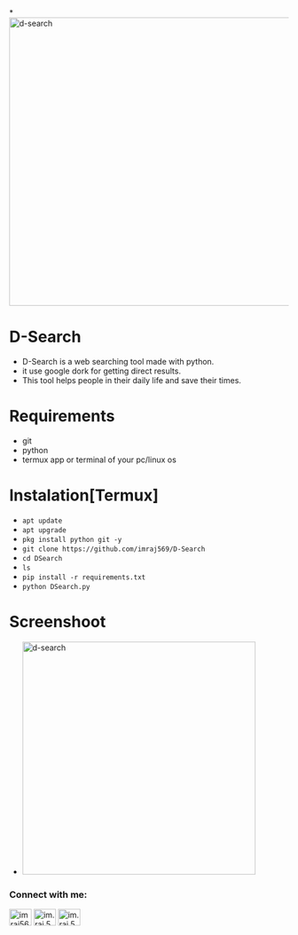 *<img width="520" alt="d-search" src="https://user-images.githubusercontent.com/53007802/153701170-2d5b275c-c742-4124-9c73-a718dfef8ba4.png">
# D-Search
* D-Search is a web searching tool made with python.
* it use google dork for getting direct results. 
* This tool helps people in their daily life and save their times.
# Requirements 
* git
* python
* termux app or terminal of your pc/linux os
# Instalation[Termux]
* `apt update`
* `apt upgrade`
* `pkg install python git -y`
* `git clone https://github.com/imraj569/D-Search`
* `cd DSearch`
* `ls`
* `pip install -r requirements.txt`
* `python DSearch.py`
# Screenshoot
* <img width="420" alt="d-search" src="https://user-images.githubusercontent.com/53007802/153701170-2d5b275c-c742-4124-9c73-a718dfef8ba4.png">

<h3 align="left">Connect with me:</h3>
<p align="left">
<a href="https://twitter.com/imraj569" target="blank"><img align="center" src="https://raw.githubusercontent.com/rahuldkjain/github-profile-readme-generator/master/src/images/icons/Social/twitter.svg" alt="imraj569" height="30" width="40" /></a>
<a href="https://fb.com/im.raj.569" target="blank"><img align="center" src="https://raw.githubusercontent.com/rahuldkjain/github-profile-readme-generator/master/src/images/icons/Social/facebook.svg" alt="im.raj.569" height="30" width="40" /></a>
<a href="https://instagram.com/im.raj.569" target="blank"><img align="center" src="https://raw.githubusercontent.com/rahuldkjain/github-profile-readme-generator/master/src/images/icons/Social/instagram.svg" alt="im.raj.569" height="30" width="40" /></a>
</p>
